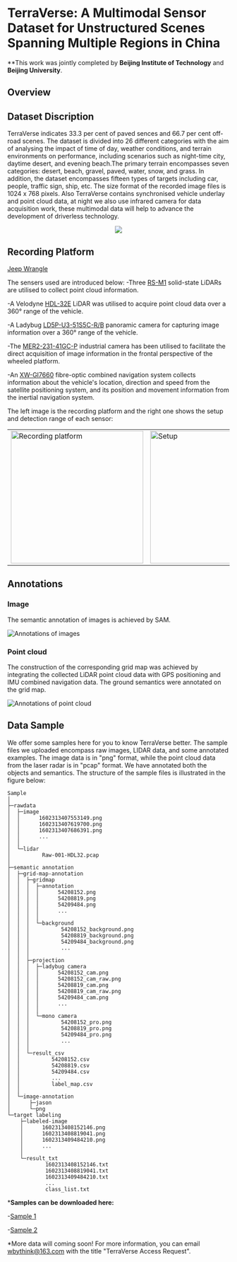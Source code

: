 # TerraVerse: A Multimodal Sensor Dataset for Unstructured Scenes Spanning Multiple Regions in China

**This work was jointly completed by **Beijing Institute of Technology** and **Beijing University**.

## Overview

[](https://github.com/user-attachments/assets/cf26d446-ae29-4373-8b5e-173f74f38c35)


## Dataset Discription
  TerraVerse indicates 33.3 per cent of paved sences and 66.7 per cent off-road scenes. The dataset is divided into 26 different categories with the aim of analysing the impact of time of day, weather conditions, and terrain environments on performance, including scenarios such as night-time city, daytime desert, and evening beach.The primary terrain encompasses seven categories: desert, beach, gravel, paved, water, snow, and grass. In addition, the dataset encompasses fifteen types of targets including car, people, traffic sign, ship, etc. The size format of the recorded image files is 1024 x 768 pixels. Also TerraVerse contains synchronised vehicle underlay and point cloud data, at night we also use infrared camera for data acquisition work, these multimodal data will help to advance the development of driverless technology.

<div align=center>
<img src="images/introduction.png"/>
</div>

## Recording Platform


[Jeep Wrangle](https://www.jeep.com/wrangler.html "The official website of Jeep Wrangle")

The sensers used are introduced below:
-Three [RS-M1](https://www.robosense.ai/rslidar/RS-LiDAR-M1) solid-state LiDARs are utilised to collect point cloud information. 

-A Velodyne [HDL-32E](https://pdf.directindustry.com/pdf/velodynelidar/hdl-32e-datasheet/182407-676098.html) LiDAR was utilised to acquire point cloud data over a 360° range of the vehicle. 

-A Ladybug [LD5P-U3-51S5C-R/B](https://www.teledynevisionsolutions.com/zh-cn/products/ladybug5plus/?model=LD5P-U3-51S5C-B&vertical=machine%20vision&segment=iis) panoramic camera for capturing image information over a 360° range of the vehicle. 

-The [MER2-231-41GC-P](https://www.daheng-imaging.com/show-104-1900-1.html) industrial camera has been utilised to facilitate the direct acquisition of image information in the frontal perspective of the wheeled platform. 

-An [XW-GI7660](https://www.starneto.com/chanpin_view/498.html) fibre-optic combined navigation system collects information about the vehicle's location, direction and speed from the satellite positioning system, and its position and movement information from the inertial navigation system. 

The left image is the recording platform and the right one shows the setup and detection range of each sensor:

<table>
  <tr>
    <td>
      <img src="https://example.com/image1.jpg" alt="Recording platform" height="300">
    </td>
    <td>
      <img src="images/sensor.png" alt="Setup" height="300">
    </td>
  </tr>
</table>


## Annotations
### Image
The semantic annotation of images is achieved by SAM.

![Annotations of images](images/github1.png)

### Point cloud
  The construction of the corresponding grid map was achieved by integrating the collected LiDAR point cloud data with GPS positioning and IMU combined navigation data. The ground semantics were annotated on the grid map.

![Annotations of point cloud](images/语义标注2(1).png)

## Data Sample
We offer some samples here for you to know TerraVerse better. The sample files we uploaded encompass raw images, LIDAR data, and some annotated examples. The image data is in "png" format, while the point cloud data from the laser radar is in "pcap" format. We have annotated both the objects and semantics. The structure of the sample files is illustrated in the figure below:


```
Sample
│
├─rawdata
│  ├─image
│  │      1602313407553149.png
│  │      1602313407619700.png
│  │      1602313407686391.png
│  │      ...
│  │
│  └─lidar
│          Raw-001-HDL32.pcap
│
├─semantic annotation
│  ├─grid-map-annotation
│  │  ├─gridmap
│  │  │  ├─annotation
│  │  │  │      54208152.png
│  │  │  │      54208819.png
│  │  │  │      54209484.png
│  │  │  │      ...
│  │  │  │
│  │  │  └─background
│  │  │          54208152_background.png
│  │  │          54208819_background.png
│  │  │          54209484_background.png
│  │  │          ...
│  │  │
│  │  ├─projection
│  │  │  ├─ladybug camera
│  │  │  │      54208152_cam.png
│  │  │  │      54208152_cam_raw.png
│  │  │  │      54208819_cam.png
│  │  │  │      54208819_cam_raw.png
│  │  │  │      54209484_cam.png
│  │  │  │      ...
│  │  │  │
│  │  │  └─mono camera
│  │  │          54208152_pro.png
│  │  │          54208819_pro.png
│  │  │          54209484_pro.png
│  │  │          ...
│  │  │
│  │  └─result_csv
│  │          54208152.csv
│  │          54208819.csv
│  │          54209484.csv
│  │          ...
│  │          label_map.csv
│  │
│  └─image-annotation
│      ├─jason
│      └─png
└─target labeling
    ├─labeled-image
    │      1602313408152146.png
    │      1602313408819041.png
    │      1602313409484210.png
    │      ...
    │
    └─result_txt
            1602313408152146.txt
            1602313408819041.txt
            1602313409484210.txt
            ...
            class_list.txt
  ```

***Samples can be downloaded here:**

-[Sample 1]()

-[Sample 2]()


*More data will coming soon! For more information, you can email [wbythink@163.com](wbythink@163.com) with the title "TerraVerse Access Request".




